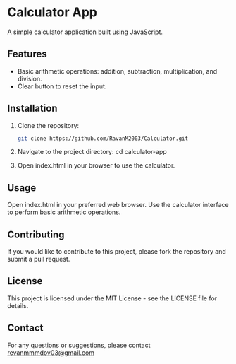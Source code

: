 # Calculator App

A simple calculator application built using JavaScript.

## Features

- Basic arithmetic operations: addition, subtraction, multiplication, and division.
- Clear button to reset the input.

## Installation

1. Clone the repository:

   ```bash
   git clone https://github.com/RavanM2003/Calculator.git
   
2. Navigate to the project directory:
  cd calculator-app
3. Open index.html in your browser to use the calculator.

## Usage

Open index.html in your preferred web browser.
Use the calculator interface to perform basic arithmetic operations.

## Contributing
If you would like to contribute to this project, please fork the repository and submit a pull request.

## License
This project is licensed under the MIT License - see the LICENSE file for details.

## Contact
For any questions or suggestions, please contact revanmmmdov03@gmail.com
